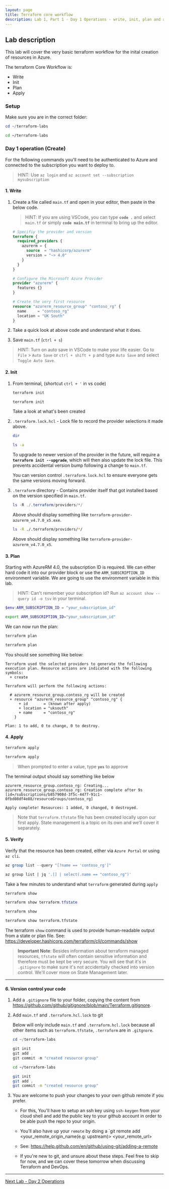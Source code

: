 ```yaml
---
layout: page
title: Terraform core workflow
description: Lab 1, Part 1 - Day 1 Operations - write, init, plan and apply
---
```


## Lab description

This lab will cover the very basic terraform workflow for the inital creation of resources in Azure.

The terraform Core Workflow is:

* Write
* Init
* Plan
* Apply

### Setup

Make sure you are in the correct folder:

```powershell
cd ~/terraform-labs
```

```bash
cd ~/terraform-labs
```

### Day 1 operation (Create)

For the following commands you'll need to be authenticated to Azure and connected to the subscription you want to deploy to.

> HINT: Use `az login` and `az account set --subscription mysubscription`

#### 1. Write

1. Create a file called `main.tf` and open in your editor, then paste in the below code.

    > HINT: If you are using VSCode, you can type **`code .`** and select `main.tf` or simply **`code main.tf`** in terminal to bring up the editor.
  
    ```terraform
    # Specifiy the provider and version
    terraform {
      required_providers {
        azurerm = {
          source  = "hashicorp/azurerm"
          version = "~> 4.0"
        }
      }
    }
    
    # Configure the Microsoft Azure Provider
    provider "azurerm" {
      features {}
    }
    
    # Create the very first resource
    resource "azurerm_resource_group" "contoso_rg" {
      name     = "contoso_rg"
      location = "UK South"
    }
    ```

1. Take a quick look at above code and understand what it does.
1. Save `main.tf` (`ctrl + s`)

> HINT: Turn on auto save in VSCode to make your life easier. Go to `File` > `Auto Save` or `ctrl + shift + p` and type `Auto Save` and select `Toggle Auto Save`.

#### 2. Init

1. From terminal, (shortcut `ctrl + '` in vs code)

    ```powershell
    terraform init
    ```

    ```bash
    terraform init
    ```

    Take a look at what's been created

1. `.terraform.lock.hcl` - Lock file to record the provider selections it made above.

    ```powershell
    dir
    ```

    ```bash
    ls -a
    ```

    To upgrade to newer version of the provider in the future, will require a **`terraform init --upgrade`**, which will then also update the lock file. This prevents accidental version bump following a change to `main.tf`.

    You can version control `.terraform.lock.hcl` to ensure everyone gets the same versions moving forward.

1. `.terraform` directory - Contains provider itself that got installed based on the version specified in `main.tf`.

    ```powershell
    ls -R ./.terraform/providers/*/
    ```

    Above should display something like `terraform-provider-azurerm_v4.7.0_x5.exe`.

    ```bash
    ls -R ./.terraform/providers/*/   
    ```

    Above should display something like `terraform-provider-azurerm_v4.7.0_x5`.

#### 3. Plan

Starting with AzureRM 4.0, the subscription ID is required. We can either hard code it into our provider block or use the `ARM_SUBSCRIPTION_ID` environment variable. We are going to use the environment variable in this lab.

> HINT: Can't remember your subscription id? Run `az account show --query id -o tsv` in your terminal.

```powershell
$env:ARM_SUBSCRIPTION_ID = "your_subscription_id"
```

```bash
export ARM_SUBSCRIPTION_ID="your_subscription_id"
```

We can now run the plan:

```powershell
terraform plan
```

```bash
terraform plan
```  

You should see something like below:

```text
Terraform used the selected providers to generate the following execution plan. Resource actions are indicated with the following symbols:
  + create

Terraform will perform the following actions:

  # azurerm_resource_group.contoso_rg will be created
  + resource "azurerm_resource_group" "contoso_rg" {
      + id       = (known after apply)
      + location = "uksouth"
      + name     = "contoso_rg"
    }

Plan: 1 to add, 0 to change, 0 to destroy.
```

#### 4. Apply

```powershell
terraform apply
```

```bash
terraform apply
```

> When prompted to enter a value, type **`yes`** to approve

The terminal output should say something like below

```text
azurerm_resource_group.contoso_rg: Creating...
azurerm_resource_group.contoso_rg: Creation complete after 9s [id=/subscriptions/b857908d-3f5c-4477-91c1-0fbd08df4e88/resourceGroups/contoso_rg]

Apply complete! Resources: 1 added, 0 changed, 0 destroyed.
```

> Note that `terraform.tfstate` file has been created locally upon our first apply. State management is a topic on its own and we'll cover it separately.

#### 5. Verify

Verify that the resource has been created, either via `Azure Portal` or using `az cli`.

```powershell
az group list --query "[?name == 'contoso_rg']"
```

```bash
az group list | jq '.[] | select(.name == "contoso_rg")'
```

Take a few minutes to understand what `terraform` generated during `apply`

```powershell
terraform show 

terraform show terraform.tfstate
```

```bash
terraform show 

terraform show terraform.tfstate
```

The terraform `show` command is used to provide human-readable output from a state or plan file. See: <https://developer.hashicorp.com/terraform/cli/commands/show>

> **Important Note**:
Besides information about terraform managed resources, `tfstate` will often contain sensitive information and therefore must be kept be very secure. You will see that it's in `.gitignore` to make sure it's not accidentally checked into version control. We'll cover more on State Management later.

---

#### 6. Version control your code

1. Add a `.gitignore` file to your folder, copying the content from <https://github.com/github/gitignore/blob/main/Terraform.gitignore>.
1. Add `main.tf` and `.terraform.hcl.lock` to git

    Below will only include `main.tf` and `.terraform.hcl.lock` because all other items such as `terraform.tfstate`, `.terraform` are in `.gitgnore`.

    ```powershell
    cd ~/terraform-labs
    
    git init
    git add .
    git commit -m "created resource group"
    ```

    ```bash
    cd ~/terraform-labs
    
    git init
    git add .
    git commit -m "created resource group"
    ```

1. You are welcome to push your changes to your own github remote if you prefer.

    * For this, You'll have to setup an ssh key using `ssh-keygen` from your cloud shell and add the public key to your github account in order to be able push the repo to your origin.

    * You'll also have up your `remote` by doing a `git remote add <your_remote_origin_name(e.g: upstream)> <your_remote_url>

    * See: <https://help.github.com/en/github/using-git/adding-a-remote>

    * If you're new to git, and unsure about these steps. Feel free to skip for now, and we can cover these tomorrow when discussing Terraform and DevOps.

---

[Next Lab - Day 2 Operations](02-day-2-operations.md)
